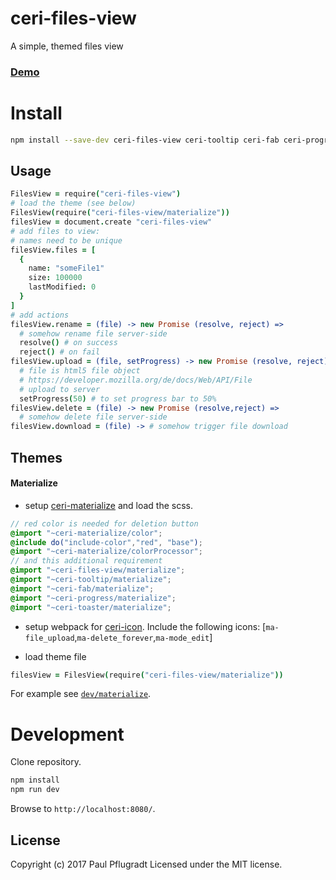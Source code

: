 # ceri-files-view

A simple, themed files view

### [Demo](https://ceri-widgets.github.io/ceri-files-view)


# Install

```sh
npm install --save-dev ceri-files-view ceri-tooltip ceri-fab ceri-progress ceri-toaster
```
## Usage

```coffee
FilesView = require("ceri-files-view")
# load the theme (see below)
FilesView(require("ceri-files-view/materialize"))
filesView = document.create "ceri-files-view"
# add files to view:
# names need to be unique
filesView.files = [
  {
    name: "someFile1"
    size: 100000
    lastModified: 0
  }
]
# add actions
filesView.rename = (file) -> new Promise (resolve, reject) =>
  # somehow rename file server-side
  resolve() # on success
  reject() # on fail
filesView.upload = (file, setProgress) -> new Promise (resolve, reject) =>
  # file is html5 file object
  # https://developer.mozilla.org/de/docs/Web/API/File
  # upload to server
  setProgress(50) # to set progress bar to 50%
filesView.delete = (file) -> new Promise (resolve,reject) =>
  # somehow delete file server-side
filesView.download = (file) -> # somehow trigger file download
```


## Themes
#### Materialize
- setup [ceri-materialize](https://github.com/ceri-comps/ceri-materialize) and load the scss.
```scss
// red color is needed for deletion button
@import "~ceri-materialize/color";
@include do("include-color","red", "base");
@import "~ceri-materialize/colorProcessor";
// and this additional requirement
@import "~ceri-files-view/materialize";
@import "~ceri-tooltip/materialize";
@import "~ceri-fab/materialize";
@import "~ceri-progress/materialize";
@import "~ceri-toaster/materialize";
```
- setup webpack for [ceri-icon](https://github.com/ceri-comps/ceri-icon). Include the following icons:
[`ma-file_upload`,`ma-delete_forever`,`ma-mode_edit`]

- load theme file
```coffee
filesView = FilesView(require("ceri-files-view/materialize"))
```

For example see [`dev/materialize`](dev/materialize.coffee).

# Development
Clone repository.
```sh
npm install
npm run dev
```
Browse to `http://localhost:8080/`.

## License
Copyright (c) 2017 Paul Pflugradt
Licensed under the MIT license.
